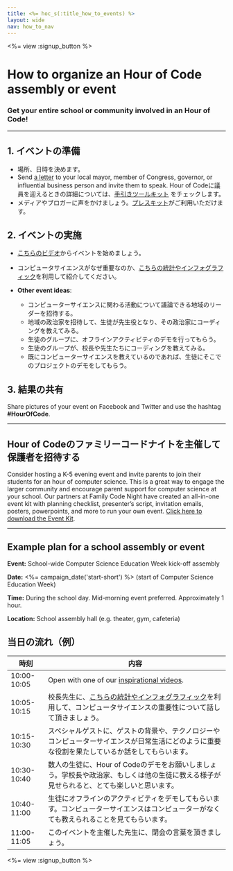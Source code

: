 ```yaml
---
title: <%= hoc_s(:title_how_to_events) %>
layout: wide
nav: how_to_nav
---
```

<%= view :signup_button %>

# How to organize an Hour of Code assembly or event

### Get your entire school or community involved in an Hour of Code!

---

## 1. イベントの準備

- 場所、日時を決めます。
- Send [a letter](https://hourofcode.com/promote/resources#sample-emails) to your local mayor, member of Congress, governor, or influential business person and invite them to speak. Hour of Codeに議員を迎えるときの詳細については、[手引きツールキット](<%=localized_file('/files/elected-official.pdf')%>) をチェックします。
- メディアやブロガーに声をかけましょう。[プレスキット](<%= resolve_url('/promote/press-kit') %>)がご利用いただけます。

## 2. イベントの実施

- [こちらのビデオ](<%= resolve_url('/promote/resources#videos') %>)からイベントを始めましょう。
- コンピュータサイエンスがなぜ重要なのか、[こちらの統計やインフォグラフィック](<%= resolve_url('/promote/stats') %>)を利用して紹介してください。   
      
    
- **Other event ideas**: 
    - コンピューターサイエンスに関わる活動について議論できる地域のリーダーを招待する。
    - 地域の政治家を招待して、生徒が先生役となり、その政治家にコーディングを教えてみる。
    - 生徒のグループに、オフラインアクティビティのデモを行ってもらう。
    - 生徒のグループが、校長や先生たちにコーディングを教えてみる。
    - 既にコンピューターサイエンスを教えているのであれば、生徒にそこでのプロジェクトのデモをしてもらう。

## 3. 結果の共有

Share pictures of your event on Facebook and Twitter and use the hashtag **#HourOfCode**.

---

## Hour of Codeのファミリーコードナイトを主催して保護者を招待する

Consider hosting a K-5 evening event and invite parents to join their students for an hour of computer science. This is a great way to engage the larger community and encourage parent support for computer science at your school. Our partners at Family Code Night have created an all-in-one event kit with planning checklist, presenter’s script, invitation emails, posters, powerpoints, and more to run your own event. [Click here to download the Event Kit](http://www.familycodenight.org/DownloadCodeDotOrg.html).

---

## Example plan for a school assembly or event

**Event:** School-wide Computer Science Education Week kick-off assembly

**Date:** <%= campaign_date('start-short') %> (start of Computer Science Education Week)

**Time:** During the school day. Mid-morning event preferred. Approximately 1 hour.

**Location:** School assembly hall (e.g. theater, gym, cafeteria)

## 当日の流れ（例）

| 時刻          | 内容                                                                                               |
| ----------- | ------------------------------------------------------------------------------------------------ |
| 10:00-10:05 | Open with one of our [inspirational videos](<%= resolve_url('/promote/resources#videos') %>).      |
| 10:05-10:15 | 校長先生に、[こちらの統計やインフォグラフィック](<%= resolve_url('/promote/stats') %>)を利用して、コンピュータサイエンスの重要性について話して頂きましょう。 |
| 10:15-10:30 | スペシャルゲストに、ゲストの背景や、テクノロジーやコンピューターサイエンスが日常生活にどのように重要な役割を果たしているか話をしてもらいます。                          |
| 10:30-10:40 | 数人の生徒に、Hour of Codeのデモをお願いしましょう。学校長や政治家、もしくは他の生徒に教える様子が見せられると、とても楽しいと思います。                       |
| 10:40-11:00 | 生徒にオフラインのアクティビティをデモしてもらいます。コンピューターサイエンスはコンピューターがなくても教えられることを見てもらいます。                             |
| 11:00-11:05 | このイベントを主催した先生に、閉会の言葉を頂きましょう。                                                                     |

<%= view :signup_button %>
